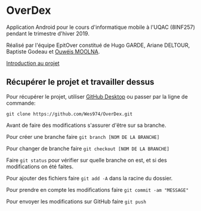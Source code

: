 # OverDex

Application Android pour le cours d'informatique mobile à l'UQAC (8INF257) pendant le trimestre d'hiver 2019.

Réalisé par l'équipe EpitOver constitué de Hugo GARDE, Ariane DELTOUR, Baptiste Godeau et [Ouwéis MOOLNA](https://github.com/Wes974).

[Introduction au projet](docs/EpitOver.pdf)

## Récupérer le projet et travailler dessus

Pour récupérer le projet, utiliser [GitHub Desktop](https://desktop.github.com) ou passer par la ligne de commande:

`git clone https://github.com/Wes974/OverDex.git`

Avant de faire des modifications s'assurer d'être sur sa branche.

Pour créer une branche faire `git branch [NOM DE LA BRANCHE]`

Pour changer de branche faire `git checkout [NOM DE LA BRANCHE]`

Faire `git status` pour vérifier sur quelle branche on est, et si des modifications on été faites.

Pour ajouter des fichiers faire `git add -A` dans la racine du dossier.

Pour prendre en compte les modifications faire `git commit -am "MESSAGE"`

Pour envoyer les modifications sur GitHub faire `git push`
